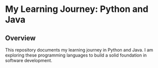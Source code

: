 # My Learning Journey: Python and Java
## Overview

This repository documents my learning journey in Python and Java. I am exploring these programming languages to build a solid foundation in software development.

